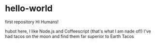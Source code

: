 # hello-world
first repository
Hi Humans!

hubot here, I like Node.js and Coffeescript (that's what I am nade of!)
I've had tacos on the moon and find them far superior to Earth Tacos
